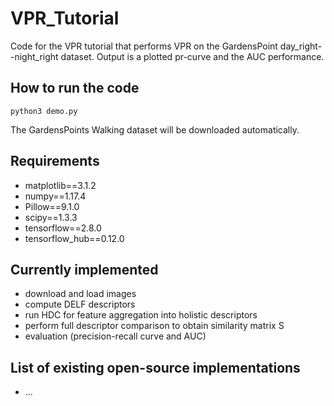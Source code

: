 # VPR_Tutorial
Code for the VPR tutorial that performs VPR on the GardensPoint day_right--night_right dataset. Output is a plotted pr-curve and the AUC performance.

## How to run the code
```
python3 demo.py
```
The GardensPoints Walking dataset will be downloaded automatically.

## Requirements
- matplotlib==3.1.2
- numpy==1.17.4
- Pillow==9.1.0
- scipy==1.3.3
- tensorflow==2.8.0
- tensorflow_hub==0.12.0

## Currently implemented
- download and load images
- compute DELF descriptors
- run HDC for feature aggregation into holistic descriptors
- perform full descriptor comparison to obtain similarity matrix S
- evaluation (precision-recall curve and AUC)

## List of existing open-source implementations
- ...
